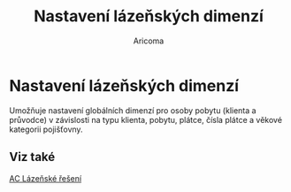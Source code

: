 ﻿---
    title: "Nastavení lázeňských dimenzí"
    author: Aricoma
    ms.date: 04/30/2018
    ms.topic: article
    ms.prod: dynamics-nav-2017
    ms.contentlocale: cs-cz
    ms.lasthandoff: 04/30/2018
---

# Nastavení lázeňských dimenzí

Umožňuje nastavení globálních dimenzí pro osoby pobytu (klienta a průvodce) v závislosti na typu klienta, pobytu, plátce, čísla plátce a věkové kategorii pojišťovny.  


## <a name="see-also"></a>Viz také
[AC Lázeňské řešení](ac-spa-solution.md)
